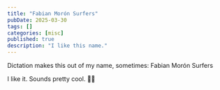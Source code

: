 ```yaml
---
title: "Fabian Morón Surfers"
pubDate: 2025-03-30
tags: []
categories: [misc]
published: true
description: "I like this name."
---
```


Dictation makes this out of my name, sometimes: Fabian Morón Surfers

I like it. Sounds pretty cool. 🏄‍♂️
